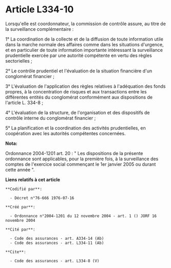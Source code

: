 # Article L334-10

Lorsqu'elle est coordonnateur, la commission de contrôle assure, au titre de la surveillance complémentaire :

1° La coordination de la collecte et de la diffusion de toute information utile dans la marche normale des affaires comme
dans les situations d'urgence, et en particulier de toute information importante intéressant la surveillance prudentielle
exercée par une autorité compétente en vertu des règles sectorielles ;

2° Le contrôle prudentiel et l'évaluation de la situation financière d'un conglomérat financier ;

3° L'évaluation de l'application des règles relatives à l'adéquation des fonds propres, à la concentration de risques et aux
transactions entre les différentes entités du conglomérat conformément aux dispositions de l'article L. 334-8 ;

4° L'évaluation de la structure, de l'organisation et des dispositifs de contrôle interne du conglomérat financier ;

5° La planification et la coordination des activités prudentielles, en coopération avec les autorités compétentes concernées.

**Nota:**

Ordonnance 2004-1201 art. 20 : " Les dispositions de la présente ordonnance sont applicables, pour la première fois, à la
surveillance des comptes de l'exercice social commençant le 1er janvier 2005 ou durant cette année ".

**Liens relatifs à cet article**

	**Codifié par**:

	  - Décret n°76-666 1976-07-16

	**Créé par**:

	  - Ordonnance n°2004-1201 du 12 novembre 2004 - art. 1 () JORF 16 novembre 2004

	**Cité par**:

	  - Code des assurances - art. A334-14 (Ab)
	  - Code des assurances - art. L334-11 (Ab)

	**Cite**:

	  - Code des assurances - art. L334-8 (V)
